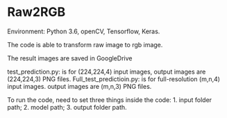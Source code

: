 # Raw2RGB

Environment:
Python 3.6,
openCV,
Tensorflow,
Keras.

The code is able to transform raw image to rgb image.

The result images are saved in GoogleDrive

test_prediction.py:  is for (224,224,4) input images, output images are (224,224,3) PNG files.
Full_test_predictioin.py:  is for full-resolution (m,n,4) input images. output images are (m,n,3) PNG files.

To run the code, need to set three things inside the code: 1. input folder path; 2. model path; 3. output folder path.
